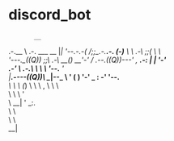 # discord_bot

           __
.-.__      \ .-.  ___  __
|_|  '--.-.-(   \/\;;\_\.-._______.-.
(-)___     \ \ .-\ \;;\(   \       \ \
      '---._\_((Q)) \;;\\ .-\     __(_)
             __'-' / .--.((Q))---'    \,
       ___.-:    \|  |   \'-'_          \
    .-'      \ .-.\   \   \ \ '--.__     '\
   |____.----((Q))\   \__|--\_      \     '
    ( )        '-'  \_  :  \-' '--.___\
                      \  \  \       \(_)
                       \  \  \         \,
                        \  \  \          \
                         \  \  \          '\
                          \  \__|           '
                           \_:.  \
                             \ \  \
                              \ \  \
                               \_\_|
